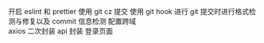 开启 eslint 和 prettier
使用 git cz 提交
使用 git hook 进行 git 提交时进行格式检测与修复以及 commit 信息检测
配置跨域  
axios 二次封装
api 封装
登录页面
